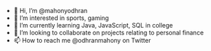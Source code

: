 - 👋 Hi, I’m @mahonyodhran
- 👀 I’m interested in sports, gaming
- 🌱 I’m currently learning Java, JavaScript, SQL in college
- 💞️ I’m looking to collaborate on projects relating to personal finance
- 📫 How to reach me @odhranmahony on Twitter

<!---
mahonyodhran/mahonyodhran is a ✨ special ✨ repository because its `README.md` (this file) appears on your GitHub profile.
You can click the Preview link to take a look at your changes.
--->
